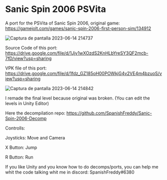 # Sanic Spin 2006 PSVita
A port for the PSVita of Sanic Spin 2006, original game: https://gamejolt.com/games/sanic-spin-2006-first-person-sim/134912

![Captura de pantalla 2023-06-14 214737](https://github.com/SpanishFreddy/Sanic-Spin-2006-PSVita/assets/121837347/94c0067b-a5d8-4008-8f70-21d80ad7cc27)

Source Code of this port:
https://drive.google.com/file/d/1Jjv1wXOzdS2KnHLbYreSY3QF2mcb-7fD/view?usp=sharing

VPK file of this port:
https://drive.google.com/file/d/1fdz_GZ185oH00POWkjG4v2VE4m4bzuoS/view?usp=sharing

![Captura de pantalla 2023-06-14 214842](https://github.com/SpanishFreddy/Sanic-Spin-2006-Decomp/assets/121837347/0bfe8db0-bb57-4490-9874-4a66d15f371b)

I remade the final level because original was broken. (You can edit the levels in Unity Editor)

Here the decompilation repo:
https://github.com/SpanishFreddy/Sanic-Spin-2006-Decomp

Controlls:

Joysticks: Move and Camera

X Button: Jump

R Button: Run

If you like Unity and you know how to do decomps/ports, you can help me whit the code talking whit me in discord: SpanishFreddy#6380
